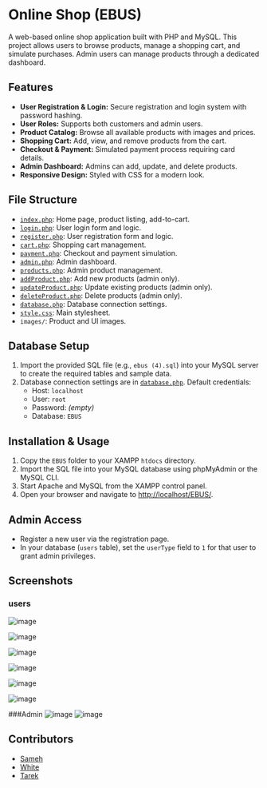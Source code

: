 # Online Shop (EBUS)

A web-based online shop application built with PHP and MySQL. This project allows users to browse products, manage a shopping cart, and simulate purchases. Admin users can manage products through a dedicated dashboard.

## Features

- **User Registration & Login:** Secure registration and login system with password hashing.
- **User Roles:** Supports both customers and admin users.
- **Product Catalog:** Browse all available products with images and prices.
- **Shopping Cart:** Add, view, and remove products from the cart.
- **Checkout & Payment:** Simulated payment process requiring card details.
- **Admin Dashboard:** Admins can add, update, and delete products.
- **Responsive Design:** Styled with CSS for a modern look.

## File Structure

- [`index.php`](index.php): Home page, product listing, add-to-cart.
- [`login.php`](login.php): User login form and logic.
- [`register.php`](register.php): User registration form and logic.
- [`cart.php`](cart.php): Shopping cart management.
- [`payment.php`](payment.php): Checkout and payment simulation.
- [`admin.php`](admin.php): Admin dashboard.
- [`products.php`](products.php): Admin product management.
- [`addProduct.php`](addProduct.php): Add new products (admin only).
- [`updateProduct.php`](updateProduct.php): Update existing products (admin only).
- [`deleteProduct.php`](deleteProduct.php): Delete products (admin only).
- [`database.php`](database.php): Database connection settings.
- [`style.css`](style.css): Main stylesheet.
- `images/`: Product and UI images.

## Database Setup

1. Import the provided SQL file (e.g., `ebus (4).sql`) into your MySQL server to create the required tables and sample data.
2. Database connection settings are in [`database.php`](database.php). Default credentials:
    - Host: `localhost`
    - User: `root`
    - Password: *(empty)*
    - Database: `EBUS`

## Installation & Usage

1. Copy the `EBUS` folder to your XAMPP `htdocs` directory.
2. Import the SQL file into your MySQL database using phpMyAdmin or the MySQL CLI.
3. Start Apache and MySQL from the XAMPP control panel.
4. Open your browser and navigate to [http://localhost/EBUS/](http://localhost/EBUS/).

## Admin Access

- Register a new user via the registration page.
- In your database (`users` table), set the `userType` field to `1` for that user to grant admin privileges.

## Screenshots
### users
![image](https://github.com/user-attachments/assets/d12bf291-e75d-4678-a643-3288b3f68079)

![image](https://github.com/user-attachments/assets/110bba32-80e2-4428-9157-3d91f9ff8ab4)

![image](https://github.com/user-attachments/assets/6f7e133c-2be0-478b-9d04-685a82f3cd9c)

![image](https://github.com/user-attachments/assets/6a804e70-7249-41e1-b9e1-30718dd4b9ca)

![image](https://github.com/user-attachments/assets/577af508-41c9-478a-a202-fb192b60539f)

![image](https://github.com/user-attachments/assets/74a54269-473a-4adf-9b21-ec166987fed7)

###Admin
![image](https://github.com/user-attachments/assets/34c7538f-10f7-48e2-bc39-db3f191ccd1a)
![image](https://github.com/user-attachments/assets/ee1b102a-e16d-4ff7-b0e6-d9f97ecc7be0)








## Contributors
- [Sameh](https://github.com/sameh625)
- [White](https://github.com/Elabyad247)
- [Tarek](https://github.com/Tarek-Mahm0ud)
